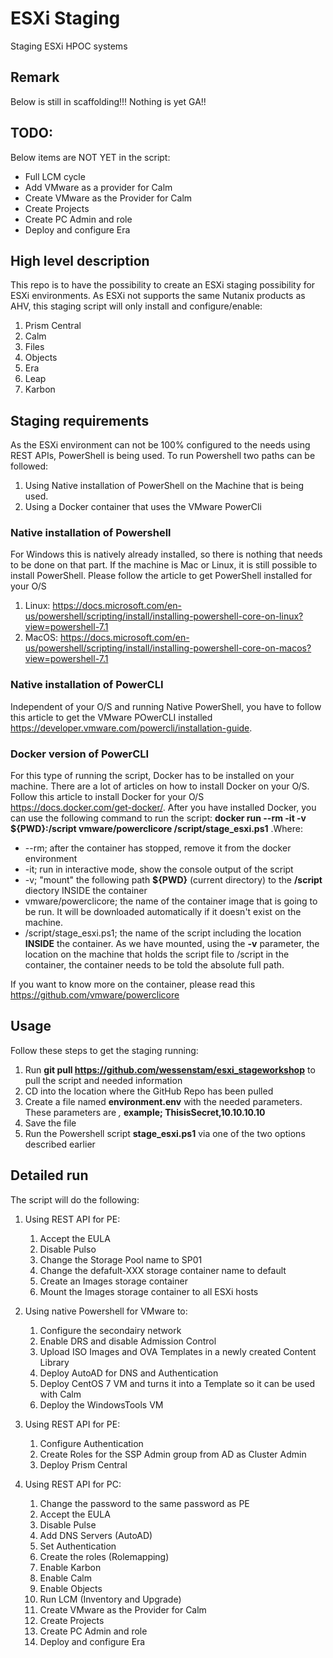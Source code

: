 # ESXi Staging
Staging ESXi HPOC systems

## Remark
Below is still in scaffolding!!! Nothing is yet GA!!

## TODO:
Below items are NOT YET in the script:
- Full LCM cycle
- Add VMware as a provider for Calm
- Create VMware as the Provider for Calm
- Create Projects
- Create PC Admin and role
- Deploy and configure Era


## High level description
This repo is to have the possibility to create an ESXi staging possibility for ESXi environments.
As ESXi not supports the same Nutanix products as AHV, this staging script will only install and configure/enable:
1. Prism Central
2. Calm
3. Files
4. Objects
5. Era
6. Leap
7. Karbon

## Staging requirements
As the ESXi environment can not be 100% configured to the needs using REST APIs, PowerShell is being used. To run Powershell two paths can be followed:

1. Using Native installation of PowerShell on the Machine that is being used.
2. Using a Docker container that uses the VMware PowerCli

### Native installation of Powershell
For Windows this is natively already installed, so there is nothing that needs to be done on that part. 
If the machine is Mac or Linux, it is still possible to install PowerShell. Please follow the article to get PowerShell installed for your O/S

1. Linux: https://docs.microsoft.com/en-us/powershell/scripting/install/installing-powershell-core-on-linux?view=powershell-7.1
2. MacOS: https://docs.microsoft.com/en-us/powershell/scripting/install/installing-powershell-core-on-macos?view=powershell-7.1

### Native installation of PowerCLI
Independent of your O/S and running Native PowerShell, you have to follow this article to get the VMware POwerCLI installed https://developer.vmware.com/powercli/installation-guide. 

### Docker version of PowerCLI
For this type of running the script, Docker has to be installed on your machine. There are a lot of articles on how to install Docker on your O/S. Follow this article to install Docker for your O/S https://docs.docker.com/get-docker/. After you have installed Docker, you can use the following command to run the script: **docker run --rm -it -v ${PWD}:/script vmware/powerclicore /script/stage_esxi.ps1** .Where:

- --rm; after the container has stopped, remove it from the docker environment
- -it; run in interactive mode, show the console output of the script
- -v; "mount" the following path **${PWD}** (current directory) to the **/script** diectory INSIDE the container
- vmware/powerclicore; the name of the container image that is going to be run. It will be downloaded automatically if it doesn't exist on the machine.
- /script/stage_esxi.ps1; the name of the script including the location **INSIDE** the container. As we have mounted, using the **-v** parameter, the location on the machine that holds the script file to /script in the container, the container needs to be told the absolute full path.

If you want to know more on the container, please read this https://github.com/vmware/powerclicore
## Usage
Follow these steps to get the staging running:

1. Run **git pull https://github.com/wessenstam/esxi_stageworkshop** to pull the script and needed information
2. CD into the location where the GitHub Repo has been pulled
3. Create a file named **environment.env** with the needed parameters. These parameters are *<PE password>,<IP address of the PE instance>* **example; ThisisSecret,10.10.10.10**
4. Save the file
4. Run the Powershell script **stage_esxi.ps1** via one of the two options described earlier

## Detailed run
The script will do the following:
1. Using REST API for PE:

   1. Accept the EULA
   2. Disable Pulso
   3. Change the Storage Pool name to SP01
   4. Change the defafult-XXX storage container name to default
   5. Create an Images storage container
   6. Mount the Images storage container to all ESXi hosts

2. Using native Powershell for VMware to:

   1. Configure the secondairy network
   2. Enable DRS and disable Admission Control
   3. Upload ISO Images and OVA Templates in a newly created Content Library
   4. Deploy AutoAD for DNS and Authentication
   5. Deploy CentOS 7 VM and turns it into a Template so it can be used with Calm
   6. Deploy the WindowsTools VM

3. Using REST API for PE:

   1. Configure Authentication
   2. Create Roles for the SSP Admin group from AD as Cluster Admin
   3. Deploy Prism Central

4. Using REST API for PC:
   
   1. Change the password to the same password as PE
   2. Accept the EULA
   3. Disable Pulse
   4. Add DNS Servers (AutoAD)
   5. Set Authentication
   6. Create the roles (Rolemapping)
   7. Enable Karbon
   8. Enable Calm
   9. Enable Objects
   10. Run LCM (Inventory and Upgrade)
   11. Create VMware as the Provider for Calm
   12. Create Projects
   13. Create PC Admin and role
   14. Deploy and configure Era
